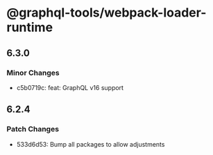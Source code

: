 # @graphql-tools/webpack-loader-runtime

## 6.3.0

### Minor Changes

- c5b0719c: feat: GraphQL v16 support

## 6.2.4

### Patch Changes

- 533d6d53: Bump all packages to allow adjustments
